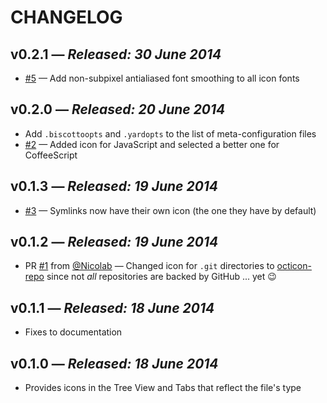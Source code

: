 # CHANGELOG

## **v0.2.1** &mdash; *Released: 30 June 2014*

* [#5](https://github.com/lee-dohm/file-type-icons/issues/5) &mdash; Add non-subpixel antialiased font smoothing to all icon fonts

## **v0.2.0** &mdash; *Released: 20 June 2014*

* Add `.biscottoopts` and `.yardopts` to the list of meta-configuration files
* [#2](https://github.com/lee-dohm/file-type-icons/issues/2) &mdash; Added icon for JavaScript and selected a better one for CoffeeScript

## **v0.1.3** &mdash; *Released: 19 June 2014*

* [#3](https://github.com/lee-dohm/file-type-icons/issues/3) &mdash; Symlinks now have their own icon (the one they have by default)

## **v0.1.2** &mdash; *Released: 19 June 2014*

* PR [#1](https://github.com/lee-dohm/file-type-icons/pull/1) from [@Nicolab](https://github.com/Nicolab) &mdash; Changed icon for `.git` directories to [octicon-repo](http://octicons.github.com/icon/repo/) since not *all* repositories are backed by GitHub ... yet :wink:

## **v0.1.1** &mdash; *Released: 18 June 2014*

* Fixes to documentation

## **v0.1.0** &mdash; *Released: 18 June 2014*

* Provides icons in the Tree View and Tabs that reflect the file's type
